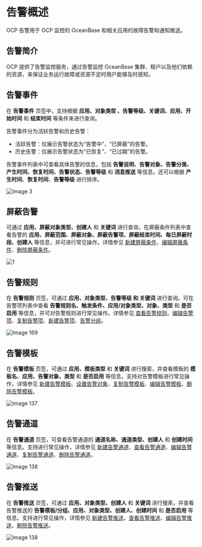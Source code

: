# 告警概述

OCP 告警用于 OCP 监控的 OceanBase 和相关应用的故障告警和通知推送。

## 告警简介

OCP 提供了告警监控服务，通过告警监控 OceanBase 集群、租户以及他们依赖的资源，来保证业务运行故障或资源不足时用户能够及时感知。

## 告警事件

在 **告警事件** 页签中，支持根据 **应用、对象类型 、告警等级、关键词、应用、开始时间** 和 **结束时间** 等条件来进行查询。

告警事件分为活跃告警和历史告警：

* 活跃告警：仅展示告警状态为“告警中”、“已屏蔽”的告警。
* 历史告警：仅展示告警状态为“已恢复”、“已过期”的告警。

告警事件列表中可查看具体告警的信息，包括 **告警说明、告警对象、告警分类、产生时间、恢复时间、告警状态、告警等级** 和 **消息推送** 等信息。还可以根据 **产生时间**、**恢复时间**、**告警等级** 进行排序。

![Image 3](https://obbusiness-private.oss-cn-shanghai.aliyuncs.com/doc/img/ocp/421/alarm/%E5%91%8A%E8%AD%A6%E6%A6%82%E8%BF%B0-1.png)

## 屏蔽告警

可通过 **应用、屏蔽对象类型、创建人** 和 **关键词** 进行查询，在屏蔽条件列表中查看告警的 **应用、屏蔽范围、屏蔽对象、屏蔽告警项、屏蔽结束时间、每日屏蔽时段、创建人** 等信息，并可进行常见操作。详情参见 [新建屏蔽条件](800.manage-blocking-conditions/100.create-a-blocking-condition.md)、[编辑屏蔽条件](800.manage-blocking-conditions/200.edit-a-blocking-condition.md)、[删除屏蔽条件](800.manage-blocking-conditions/300.delete-a-blocking-condition.md)。

![1](https://obbusiness-private.oss-cn-shanghai.aliyuncs.com/doc/img/ocp/401/%E5%91%8A%E8%AD%A6%E5%B1%8F%E8%94%BD1.png)

## 告警规则

在 **告警规则** 页签，可通过 **应用、对象类型、告警等级 和 关键词** 进行查询。可在告警项列表中查看 **告警规则名、触发条件、应用/对象类型、对象、类型** 和 **是否启用** 等信息，并可对告警规则进行常见操作。详情参见 [查看告警规则](300.manage-alert-rules/200.view-an-alert-rule.md)、[编辑告警项](300.manage-alert-rules/400.edit-an-alert-rule.md)、[复制告警项](300.manage-alert-rules/300.copy-an-alert-rule.md)、[新建告警项](300.manage-alert-rules/100.create-an-alert-rule.md)、[告警分组](300.manage-alert-rules/600.rule-groups.md)。

![Image 169](https://obbusiness-private.oss-cn-shanghai.aliyuncs.com/doc/img/ocp/421/alarm/%E5%91%8A%E8%AD%A6%E6%A6%82%E8%BF%B0-2.png)

## 告警模板

在 **告警模板** 页签，可通过 **应用、模板类型** 和 **关键词** 进行搜索，并查看模板的 **模板名、应用、告警对象、类型** 和 **是否启用** 等信息。支持对告警模板进行常见操作，详情参见 [新建告警模板](400.manage-alert-templates/100.create-an-alert-template.md)、[设置告警对象](400.manage-alert-templates/200.set-alert-objects.md)、[复制告警模板](400.manage-alert-templates/500.copy-an-alert-template.md)、[编辑告警模板](400.manage-alert-templates/600.edit-an-alert-template.md)、[删除告警模板](400.manage-alert-templates/700.delete-an-alert-template.md)。

![Image 137](https://obbusiness-private.oss-cn-shanghai.aliyuncs.com/doc/img/ocp/421/alarm/%E5%91%8A%E8%AD%A6%E6%A6%82%E8%BF%B0-3.png)

## 告警通道

在 **告警通道** 页签，可查看告警通道的 **通道名称、通道类型、创建人** 和 **创建时间** 等信息。支持进行常见操作，详情参见 [新建告警通道](500.manage-alert-channels/100.create-an-alert-channel.md)、[查看告警通道](500.manage-alert-channels/200.view-an-alert-channel.md)、[编辑告警通道](500.manage-alert-channels/300.edit-an-alert-channel.md)、[复制告警通道](500.manage-alert-channels/400.copy-an-alert-channel.md)、[删除告警通道](500.manage-alert-channels/500.delete-an-alarm-channel.md)。

![Image 138](https://obbusiness-private.oss-cn-shanghai.aliyuncs.com/doc/img/ocp/401/%E5%91%8A%E8%AD%A6%E9%80%9A%E9%81%931.png)

## 告警推送

在 **告警推送** 页签，可通过 **应用、对象类型、创建人** 和 **关键词** 进行搜索，并查看告警推送的 **告警模板/分组、应用、对象类型、创建人、创建时间** 和 **是否启用** 等信息。支持进行常见操作，详情参见 [新建告警推送](600.manage-alert-push/100.create-an-alert-push.md)、[查看告警推送](600.manage-alert-push/200.view-an-alert-push.md)、[编辑告警推送](600.manage-alert-push/300.edit-an-alert-push.md)、[删除告警推送](600.manage-alert-push/400.delete-an-alert-push.md)。

![Image 138](https://obbusiness-private.oss-cn-shanghai.aliyuncs.com/doc/img/ocp/410/%E5%91%8A%E8%AD%A6%E6%8E%A8%E9%80%81.png)
